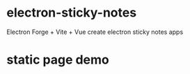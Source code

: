 # electron-sticky-notes
Electron Forge + Vite + Vue create  electron sticky notes apps

# static page demo
